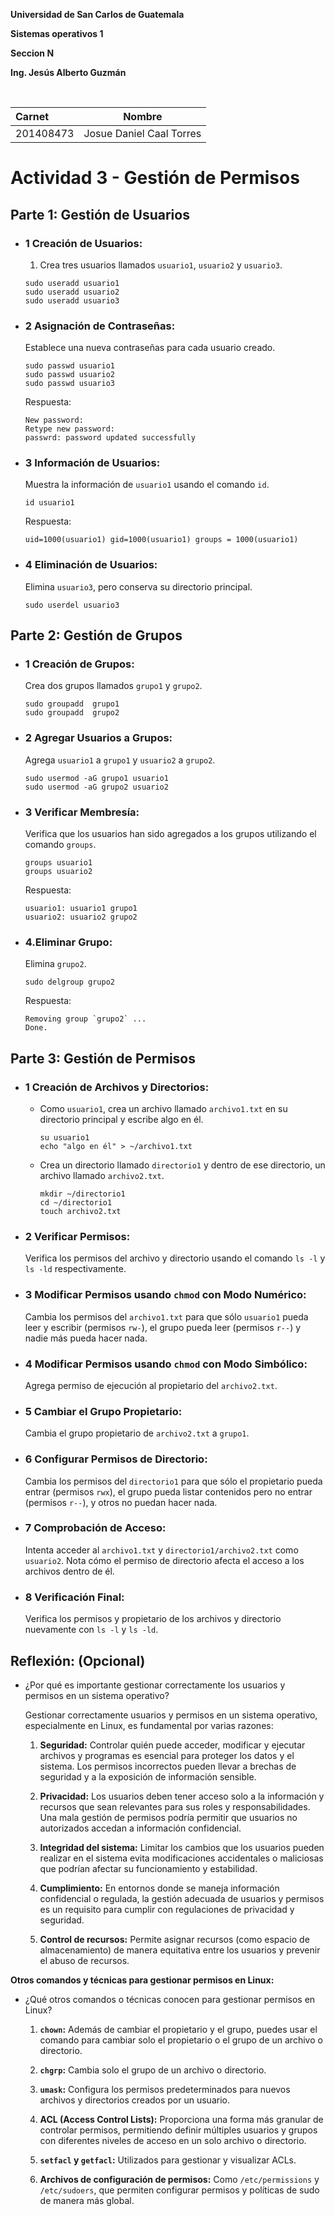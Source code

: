 
<p style="text-align: justify;"><b>Universidad de San Carlos de Guatemala</b></p>
<p style="text-align: justify;"><b>Sistemas operativos  1</b></p>
<p style="text-align: justify;"><b>Seccion N</b></p>
<p style="text-align: justify;"><b>Ing. Jesús Alberto Guzmán</b></p>

<br>

| Carnet | Nombre | 
|:--------------|:-------------:|
| 201408473| Josue Daniel Caal Torres 


# Actividad 3 - Gestión de Permisos


## Parte 1: Gestión de Usuarios

- ### 1 Creación de Usuarios: 
  1. Crea tres usuarios llamados `usuario1`, `usuario2` y `usuario3`.
    ~~~
    sudo useradd usuario1
    sudo useradd usuario2
    sudo useradd usuario3
    ~~~

- ### 2 Asignación de Contraseñas: 
  Establece una nueva contraseñas para cada usuario creado.
    ~~~
    sudo passwd usuario1
    sudo passwd usuario2
    sudo passwd usuario3
    ~~~
    Respuesta:
    ~~~
    New password:
    Retype new password:
    passwrd: password updated successfully
    ~~~


- ### 3 Información de Usuarios: 
  Muestra la información de `usuario1` usando el comando `id`.
    ~~~
    id usuario1
    ~~~
    Respuesta:
    ~~~
    uid=1000(usuario1) gid=1000(usuario1) groups = 1000(usuario1)
    ~~~
- ### 4 Eliminación de Usuarios: 
    Elimina `usuario3`, pero conserva su directorio principal.
    ~~~
    sudo userdel usuario3
    ~~~

## Parte 2: Gestión de Grupos
- ### 1 Creación de Grupos: 
   Crea dos grupos llamados `grupo1` y `grupo2`.

    ~~~
    sudo groupadd  grupo1
    sudo groupadd  grupo2
    ~~~

- ### 2 Agregar Usuarios a Grupos: 
  Agrega `usuario1` a `grupo1` y `usuario2` a `grupo2`.

    ~~~
    sudo usermod -aG grupo1 usuario1
    sudo usermod -aG grupo2 usuario2
    ~~~
- ### 3 Verificar Membresía: 
  Verifica que los usuarios han sido agregados a los grupos utilizando el comando `groups`.
    ~~~
    groups usuario1
    groups usuario2
    ~~~

    Respuesta:
    ~~~
    usuario1: usuario1 grupo1
    usuario2: usuario2 grupo2
    ~~~
- ### 4.Eliminar Grupo: 
  Elimina `grupo2`.
   
    ~~~
    sudo delgroup grupo2
    ~~~
    Respuesta:
    ~~~
    Removing group `grupo2` ...
    Done.
    ~~~


## Parte 3: Gestión de Permisos

- ### 1 Creación de Archivos y Directorios:

    - Como `usuario1`, crea un archivo llamado `archivo1.txt` en su directorio principal y escribe algo en él.
        ~~~
        su usuario1
        echo "algo en él" > ~/archivo1.txt
        ~~~

    - Crea un directorio llamado `directorio1` y dentro de ese directorio, un archivo llamado `archivo2.txt`.
        ~~~
        mkdir ~/directorio1
        cd ~/directorio1
        touch archivo2.txt
        ~~~

- ### 2 Verificar Permisos: 
  Verifica los permisos del archivo y directorio usando el comando `ls -l` y `ls -ld` respectivamente.

- ### 3 Modificar Permisos usando `chmod` con Modo Numérico: 
  Cambia los permisos del `archivo1.txt` para que sólo `usuario1` pueda leer y escribir (permisos `rw-`), el grupo pueda leer (permisos `r--`) y nadie más pueda hacer nada.

- ### 4 Modificar Permisos usando `chmod` con Modo Simbólico: 
  Agrega permiso de ejecución al propietario del `archivo2.txt`.

- ### 5 Cambiar el Grupo Propietario: 
  Cambia el grupo propietario de `archivo2.txt` a `grupo1`.

- ### 6 Configurar Permisos de Directorio: 
  Cambia los permisos del `directorio1` para que sólo el propietario pueda entrar (permisos `rwx`), el grupo pueda listar contenidos pero no entrar (permisos `r--`), y otros no puedan hacer nada.

- ### 7 Comprobación de Acceso: 
  Intenta acceder al `archivo1.txt` y `directorio1/archivo2.txt` como `usuario2`. Nota cómo el permiso de directorio afecta el acceso a los archivos dentro de él.

- ### 8 Verificación Final: 
  Verifica los permisos y propietario de los archivos y directorio nuevamente con `ls -l` y `ls -ld`.
   
## Reflexión: (Opcional)



- ¿Por qué es importante gestionar correctamente los usuarios y permisos en un sistema operativo?


    Gestionar correctamente usuarios y permisos en un sistema operativo, especialmente en Linux, es fundamental por varias razones:

    1. **Seguridad:** Controlar quién puede acceder, modificar y ejecutar archivos y programas es esencial para proteger los datos y el sistema. Los permisos incorrectos pueden llevar a brechas de seguridad y a la exposición de información sensible.

    2. **Privacidad:** Los usuarios deben tener acceso solo a la información y recursos que sean relevantes para sus roles y responsabilidades. Una mala gestión de permisos podría permitir que usuarios no autorizados accedan a información confidencial.

    3. **Integridad del sistema:** Limitar los cambios que los usuarios pueden realizar en el sistema evita modificaciones accidentales o maliciosas que podrían afectar su funcionamiento y estabilidad.

    4. **Cumplimiento:** En entornos donde se maneja información confidencial o regulada, la gestión adecuada de usuarios y permisos es un requisito para cumplir con regulaciones de privacidad y seguridad.

    5. **Control de recursos:** Permite asignar recursos (como espacio de almacenamiento) de manera equitativa entre los usuarios y prevenir el abuso de recursos.

**Otros comandos y técnicas para gestionar permisos en Linux:**

- ¿Qué otros comandos o técnicas conocen para gestionar permisos en Linux?

  1. **`chown`:** Además de cambiar el propietario y el grupo, puedes usar el comando para cambiar solo el propietario o el grupo de un archivo o directorio.

  2. **`chgrp`:** Cambia solo el grupo de un archivo o directorio.

  3. **`umask`:** Configura los permisos predeterminados para nuevos archivos y directorios creados por un usuario.

  4. **ACL (Access Control Lists):** Proporciona una forma más granular de controlar permisos, permitiendo definir múltiples usuarios y grupos con diferentes niveles de acceso en un solo archivo o directorio.

  5. **`setfacl` y `getfacl`:** Utilizados para gestionar y visualizar ACLs.

  6. **Archivos de configuración de permisos:** Como `/etc/permissions` y `/etc/sudoers`, que permiten configurar permisos y políticas de sudo de manera más global.

